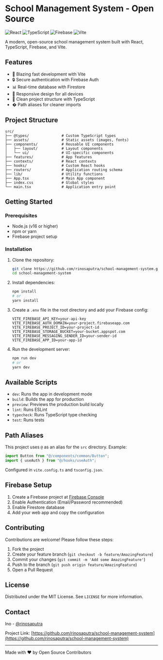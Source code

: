 # School Management System - Open Source

![React](https://img.shields.io/badge/React-18.2-blue)
![TypeScript](https://img.shields.io/badge/TypeScript-5.0-blue)
![Firebase](https://img.shields.io/badge/Firebase-9.0-orange)
![Vite](https://img.shields.io/badge/Vite-4.0-purple)

A modern, open-source school management system built with React, TypeScript, Firebase, and Vite.

## Features

- 🚀 Blazing fast development with Vite
- 🔒 Secure authentication with Firebase Auth
- 📊 Real-time database with Firestore
- 📱 Responsive design for all devices
- 📁 Clean project structure with TypeScript
- � Path aliases for cleaner imports

## Project Structure

```
src/
├── @types/               # Custom TypeScript types
├── assets/               # Static assets (images, fonts)
├── components/           # Reusable UI components
│   ├── layout/           # Layout components
│   └── ui/               # UI-specific components
├── features/             # App features
├── contexts/             # React contexts
├── hooks/                # Custom React hooks
├── routers/              # Application routing schema
├── lib/                  # Utility functions
├── App.tsx               # Main App component
├── index.css             # Global styles
└── main.tsx              # Application entry point
```

## Getting Started

### Prerequisites

- Node.js (v16 or higher)
- npm or yarn
- Firebase project setup

### Installation

1. Clone the repository:

   ```bash
   git clone https://github.com/rinosaputra/school-management-system.git
   cd school-management-system
   ```

2. Install dependencies:

   ```bash
   npm install
   # or
   yarn install
   ```

3. Create a `.env` file in the root directory and add your Firebase config:

   ```env
   VITE_FIREBASE_API_KEY=your-api-key
   VITE_FIREBASE_AUTH_DOMAIN=your-project.firebaseapp.com
   VITE_FIREBASE_PROJECT_ID=your-project-id
   VITE_FIREBASE_STORAGE_BUCKET=your-bucket.appspot.com
   VITE_FIREBASE_MESSAGING_SENDER_ID=your-sender-id
   VITE_FIREBASE_APP_ID=your-app-id
   ```

4. Run the development server:
   ```bash
   npm run dev
   # or
   yarn dev
   ```

## Available Scripts

- `dev`: Runs the app in development mode
- `build`: Builds the app for production
- `preview`: Previews the production build locally
- `lint`: Runs ESLint
- `typecheck`: Runs TypeScript type checking
- `test`: Runs tests

## Path Aliases

This project uses `@` as an alias for the `src` directory. Example:

```typescript
import Button from "@/components/common/Button";
import { useAuth } from "@/hooks/useAuth";
```

Configured in `vite.config.ts` and `tsconfig.json`.

## Firebase Setup

1. Create a Firebase project at [Firebase Console](https://console.firebase.google.com/)
2. Enable Authentication (Email/Password recommended)
3. Enable Firestore database
4. Add your web app and copy the configuration

## Contributing

Contributions are welcome! Please follow these steps:

1. Fork the project
2. Create your feature branch (`git checkout -b feature/AmazingFeature`)
3. Commit your changes (`git commit -m 'Add some AmazingFeature'`)
4. Push to the branch (`git push origin feature/AmazingFeature`)
5. Open a Pull Request

## License

Distributed under the MIT License. See `LICENSE` for more information.

## Contact

Ino - [@rinosaputra](https://x.com/RinoSaputraAS)

Project Link: [https://github.com/rinosaputra/school-management-system](https://github.com/rinosaputra/school-management-system)

---

Made with ❤️ by Open Source Contributors
